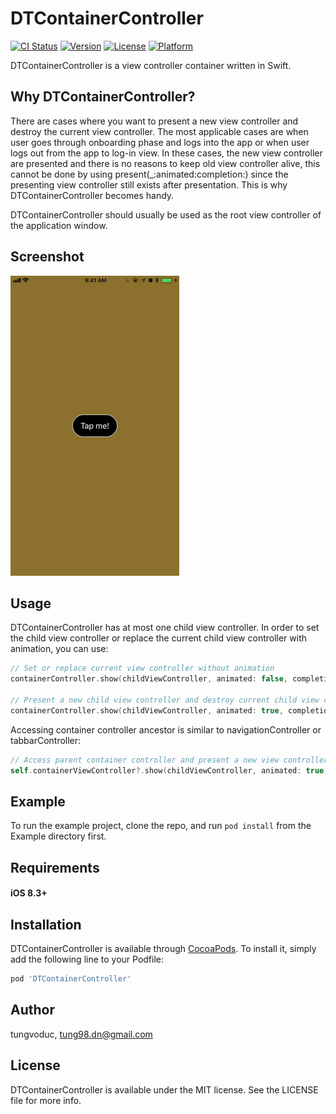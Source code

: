 # DTContainerController

[![CI Status](http://img.shields.io/travis/tungvoduc/DTContainerController.svg?style=flat)](https://travis-ci.org/tungvoduc/DTContainerController)
[![Version](https://img.shields.io/cocoapods/v/DTContainerController.svg?style=flat)](http://cocoapods.org/pods/DTContainerController)
[![License](https://img.shields.io/cocoapods/l/DTContainerController.svg?style=flat)](http://cocoapods.org/pods/DTContainerController)
[![Platform](https://img.shields.io/cocoapods/p/DTContainerController.svg?style=flat)](http://cocoapods.org/pods/DTContainerController)

DTContainerController is a view controller container written in Swift.

## Why DTContainerController?

There are cases where you want to present a new view controller and destroy the current view controller. The most applicable cases are when user goes through onboarding phase and logs into the app or when user logs out from the app to log-in view. In these cases, the new view controller are presented and there is no reasons to keep old view controller alive,  this cannot be done by using present(_:animated:completion:) since the presenting view controller still exists after presentation. This is why DTContainerController becomes handy.

DTContainerController should usually be used as the root view controller of the application window.

## Screenshot
![Screenshot](giphy.gif)

## Usage

DTContainerController has at most one child view controller. In order to set the child view controller or replace the current child view controller with animation, you can use:

```swift
// Set or replace current view controller without animation
containerController.show(childViewController, animated: false, completion: nil)

// Present a new child view controller and destroy current child view controller with transition
containerController.show(childViewController, animated: true, completion: nil)
```

Accessing container controller ancestor is similar to navigationController or tabbarController:

```swift
// Access parent container controller and present a new view controller
self.containerViewController?.show(childViewController, animated: true, completion: nil)
```

## Example

To run the example project, clone the repo, and run `pod install` from the Example directory first.

## Requirements
#### iOS 8.3+

## Installation

DTContainerController is available through [CocoaPods](http://cocoapods.org). To install
it, simply add the following line to your Podfile:

```ruby
pod 'DTContainerController'
```

## Author

tungvoduc, tung98.dn@gmail.com

## License

DTContainerController is available under the MIT license. See the LICENSE file for more info.
